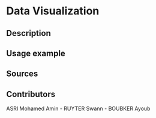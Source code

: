 # Data Visualization


## Description



## Usage example



## Sources



##  Contributors

ASRI Mohamed Amin -
RUYTER Swann -
BOUBKER Ayoub
